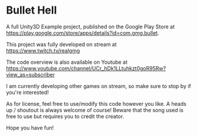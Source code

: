 # Bullet Hell

A full Unity3D Example project, published on the Google Play Store at https://play.google.com/store/apps/details?id=com.gmg.bullet.

This project was fully developed on stream at https://www.twitch.tv/realgmg

The code overview is also available on Youtube at https://www.youtube.com/channel/UCr_hDk1LLtuhkzt0goR95Rw?view_as=subscriber

I am currently developing other games on stream, so make sure to stop by if you're interested!

As for license, feel free to use/modify this code however you like. A heads up / shoutout is always welcome of course! Beware that the song used is free to use but requires you to credit the creator.

Hope you have fun!
